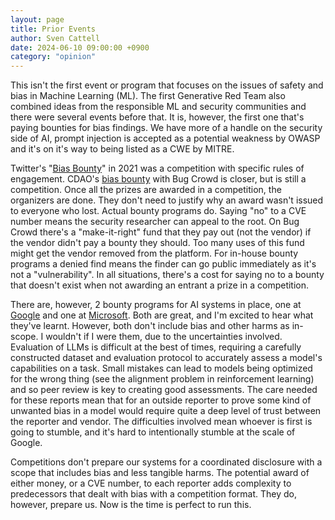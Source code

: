 ```yaml
---
layout: page
title: Prior Events
author: Sven Cattell
date: 2024-06-10 09:00:00 +0900
category: "opinion"
---
```


This isn't the first event or program that focuses on the issues of safety and bias in Machine Learning (ML). The first Generative Red Team also combined ideas from the responsible ML and security communities and there were several events before that. It is, however, the first one that's paying bounties for bias findings. We have more of a handle on the security side of AI, prompt injection is accepted as a potential weakness by OWASP and it's on it's way to being listed as a CWE by MITRE.

Twitter's "[Bias Bounty](https://blog.x.com/engineering/en_us/topics/insights/2021/algorithmic-bias-bounty-challenge)" in 2021 was a competition with specific rules of engagement. CDAO's [bias bounty](/Users/svencattell/code/flaws/_posts/2024-06-20-coordinated-flaws.md) with Bug Crowd is closer, but is still a competition. Once all the prizes are awarded in a competition, the organizers are done. They don't need to justify why an award wasn't issued to everyone who lost. Actual bounty programs do. Saying "no" to a CVE number means the security researcher can appeal to the root. On Bug Crowd there's a "make-it-right" fund that they pay out (not the vendor) if the vendor didn't pay a bounty they should. Too many uses of this fund might get the vendor removed from the platform. For in-house bounty programs a denied find means the finder can go public immediately as it's not a "vulnerability". In all situations, there's a cost for saying no to a bounty that doesn't exist when not awarding an entrant a prize in a competition.

There are, however, 2 bounty programs for AI systems in place, one at [Google](https://security.googleblog.com/2023/10/googles-reward-criteria-for-reporting.html?m=1) and one at [Microsoft](https://www.microsoft.com/en-us/msrc/bounty-ai). Both are great, and I'm excited to hear what they've learnt. However, both don't include bias and other harms as in-scope. I wouldn't if I were them, due to the uncertainties involved. Evaluation of LLMs is difficult at the best of times, requiring a carefully constructed dataset and evaluation protocol to accurately assess a model's capabilities on a task. Small mistakes can lead to models being optimized for the wrong thing (see the alignment problem in reinforcement learning) and so peer review is key to creating good assessments. The care needed for these reports mean that for an outside reporter to prove some kind of unwanted bias in a model would require quite a deep level of trust between the reporter and vendor. The difficulties involved mean whoever is first is going to stumble, and it's hard to intentionally stumble at the scale of Google. 

Competitions don't prepare our systems for a coordinated disclosure with a scope that includes bias and less tangible harms. The potential award of either money, or a CVE number, to each reporter adds complexity to predecessors that dealt with bias with a competition format. They do, however, prepare us. Now is the time is perfect to run this. 

